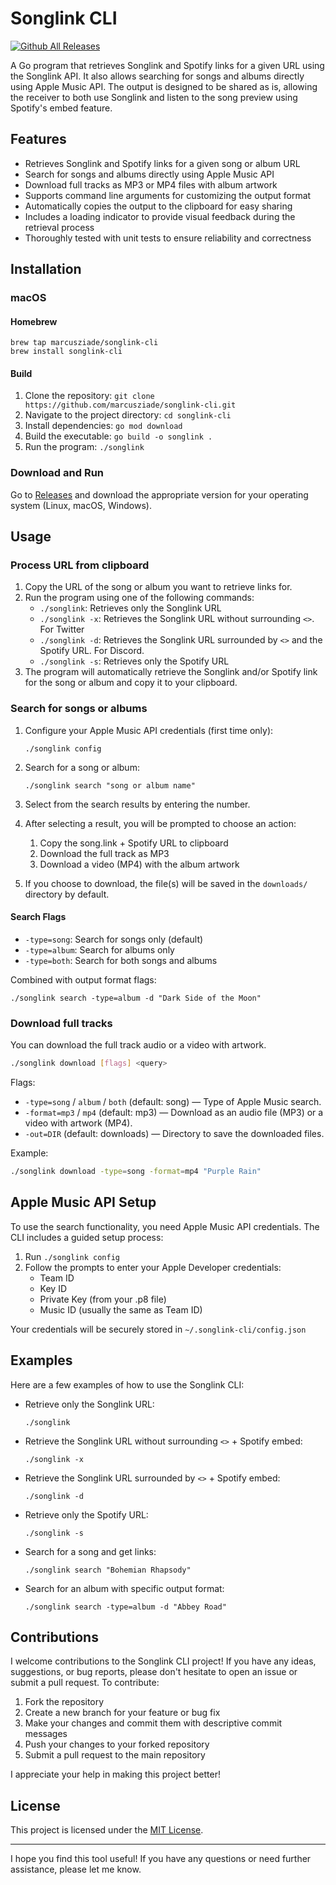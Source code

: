 # Songlink CLI

[![Github All Releases](https://img.shields.io/github/downloads/marcusziade/songlink-cli/total.svg)](https://github.com/marcusziade/songlink-cli/releases)

A Go program that retrieves Songlink and Spotify links for a given URL using the Songlink API. It also allows searching for songs and albums directly using Apple Music API. The output is designed to be shared as is, allowing the receiver to both use Songlink and listen to the song preview using Spotify's embed feature.

## Features

-   Retrieves Songlink and Spotify links for a given song or album URL
-   Search for songs and albums directly using Apple Music API
-   Download full tracks as MP3 or MP4 files with album artwork
-   Supports command line arguments for customizing the output format
-   Automatically copies the output to the clipboard for easy sharing
-   Includes a loading indicator to provide visual feedback during the retrieval process
-   Thoroughly tested with unit tests to ensure reliability and correctness

## Installation

### macOS

#### Homebrew

```
brew tap marcusziade/songlink-cli
brew install songlink-cli
```

#### Build

1. Clone the repository: `git clone https://github.com/marcusziade/songlink-cli.git`
2. Navigate to the project directory: `cd songlink-cli`
3. Install dependencies: `go mod download`
4. Build the executable: `go build -o songlink .`
5. Run the program: `./songlink`

### Download and Run

Go to [Releases](https://github.com/marcusziade/songlink-cli/releases) and download the appropriate version for your operating system (Linux, macOS, Windows).

## Usage

### Process URL from clipboard

1. Copy the URL of the song or album you want to retrieve links for.
2. Run the program using one of the following commands:
    - `./songlink`: Retrieves only the Songlink URL
    - `./songlink -x`: Retrieves the Songlink URL without surrounding `<>`. For Twitter
    - `./songlink -d`: Retrieves the Songlink URL surrounded by `<>` and the Spotify URL. For Discord.
    - `./songlink -s`: Retrieves only the Spotify URL
3. The program will automatically retrieve the Songlink and/or Spotify link for the song or album and copy it to your clipboard.

### Search for songs or albums

1. Configure your Apple Music API credentials (first time only):
   ```
   ./songlink config
   ```
   
2. Search for a song or album:
   ```
   ./songlink search "song or album name"
   ```
   
3. Select from the search results by entering the number.

4. After selecting a result, you will be prompted to choose an action:
   1) Copy the song.link + Spotify URL to clipboard  
   2) Download the full track as MP3  
   3) Download a video (MP4) with the album artwork

5. If you choose to download, the file(s) will be saved in the `downloads/` directory by default.

#### Search Flags

- `-type=song`: Search for songs only (default)
- `-type=album`: Search for albums only
- `-type=both`: Search for both songs and albums

Combined with output format flags:
```
./songlink search -type=album -d "Dark Side of the Moon"
```

### Download full tracks

You can download the full track audio or a video with artwork.

```bash
./songlink download [flags] <query>
```

Flags:

- `-type=song` / `album` / `both` (default: song) — Type of Apple Music search.  
- `-format=mp3` / `mp4` (default: mp3) — Download as an audio file (MP3) or a video with artwork (MP4).  
- `-out=DIR` (default: downloads) — Directory to save the downloaded files.

Example:

```bash
./songlink download -type=song -format=mp4 "Purple Rain"
```

## Apple Music API Setup

To use the search functionality, you need Apple Music API credentials. The CLI includes a guided setup process:

1. Run `./songlink config`
2. Follow the prompts to enter your Apple Developer credentials:
   - Team ID
   - Key ID
   - Private Key (from your .p8 file)
   - Music ID (usually the same as Team ID)

Your credentials will be securely stored in `~/.songlink-cli/config.json`

## Examples

Here are a few examples of how to use the Songlink CLI:

-   Retrieve only the Songlink URL:

    ```
    ./songlink
    ```

-   Retrieve the Songlink URL without surrounding `<>` + Spotify embed:

    ```
    ./songlink -x
    ```

-   Retrieve the Songlink URL surrounded by `<>` + Spotify embed:

    ```
    ./songlink -d
    ```

-   Retrieve only the Spotify URL:
    ```
    ./songlink -s
    ```

-   Search for a song and get links:
    ```
    ./songlink search "Bohemian Rhapsody"
    ```

-   Search for an album with specific output format:
    ```
    ./songlink search -type=album -d "Abbey Road"
    ```

## Contributions

I welcome contributions to the Songlink CLI project! If you have any ideas, suggestions, or bug reports, please don't hesitate to open an issue or submit a pull request. To contribute:

1. Fork the repository
2. Create a new branch for your feature or bug fix
3. Make your changes and commit them with descriptive commit messages
4. Push your changes to your forked repository
5. Submit a pull request to the main repository

I appreciate your help in making this project better!

## License

This project is licensed under the [MIT License](LICENSE).

---

I hope you find this tool useful! If you have any questions or need further assistance, please let me know.
